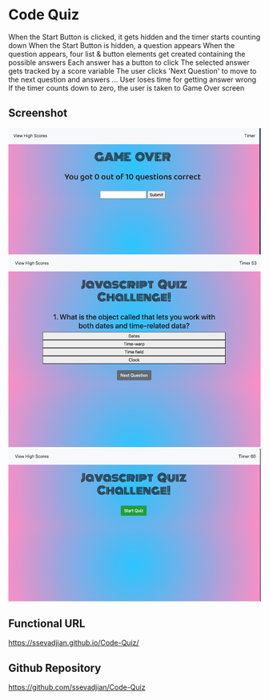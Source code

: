 # Code Quiz

When the Start Button is clicked, it gets hidden and the timer starts counting down
When the Start Button is hidden, a question appears
When the question appears, four list & button elements get created containing the possible answers
Each answer has a button to click
The selected answer gets tracked by a score variable
The user clicks 'Next Question' to move to the next question and answers ...
User loses time for getting answer wrong
If the timer counts down to zero, the user is taken to Game Over screen

## Screenshot

![screenshot3](./Assets/screenshot3.png)
![screenshot2](./Assets/screenshot2.png)
![screenshot1](./Assets/screenshot1.png)

## Functional URL
https://ssevadjian.github.io/Code-Quiz/

## Github Repository
https://github.com/ssevadjian/Code-Quiz